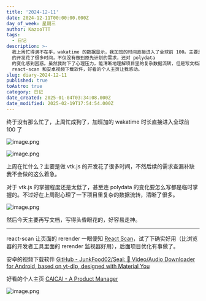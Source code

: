 ```yaml
---
title: '2024-12-11'
date: 2024-12-11T00:00:00.000Z
day_of_week: 星期三
author: KazooTTT
tags:
  - 日记
description: >-
  我上周忙得满不在乎，wakatime 的数据显示，我加班的时间直接进入了全球前 100。主要是做 vtk.js
  的开发花了很多时间，不仅没有做到原先计划的需求，还对 polydata
  的变化感到困惑。虽然我耐下了心理压力，能清晰地理解项目里的复杂数据流转，但是写文档还是头昏眼花，一时起走神来。除了上周加班外，我也试用了
  react-scan 和安卓视频下载软件，好看的个人主页让我感动。
slug: diary-2024-12-11
published: true
toAstro: true
category: 日记
date_created: 2025-01-04T03:34:08.000Z
date_modified: 2025-02-19T17:54:54.000Z
---
```


终于没有那么忙了，上周忙成狗了，加班加的 wakatime 时长直接进入全球前 100 了 ​​​

![image.png](<https://pictures.kazoottt.top/2024/12/20241210-c47db55ce8a5198e2eafb096444aab6f.png>)

![image.png](<https://pictures.kazoottt.top/2024/12/20241210-a064bc9e2410f0bfba01ba7323277e64.png>)

上周在忙什么？主要是做 vtk.js 的开发花了很多时间，不然后续的需求查漏补缺我不会做的这么着急。

对于 vtk.js 的掌握程度还是太低了，甚至连 polydata 的变化要怎么写都是临时掌握的。不过好在上周耐心理了一下项目里复杂的数据流转，清晰了很多。

![image.png](<https://pictures.kazoottt.top/2024/12/20241211-20241211214029.png>)

然后今天主要再写文档，写得头昏眼花的，好容易走神。

---

react-scan 让页面的 rerender 一眼便知 [React Scan](<https://react-scan.com/>)，试了下确实好用（比浏览器的开发者工具里面的 rerender 监视器好用），后面项目优化有事做了。

安卓的视频下载软件 [GitHub - JunkFood02/Seal: 🦭 Video/Audio Downloader for Android, based on yt-dlp, designed with Material You](<https://github.com/JunkFood02/Seal>)

好看的个人主页 [CAICAI - A Product Manager](<https://www.caicai.me/>)

![image.png](<https://pictures.kazoottt.top/2024/12/20241210-bc4eadb59b028a2fac538771dae2c303.png>)
